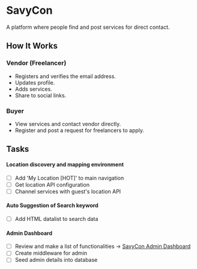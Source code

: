 # SavyCon

A platform where people find and post services for direct contact.

## How It Works
### Vendor (Freelancer)
- Registers and verifies the email address.
- Updates profile.
- Adds services.
- Share to social links.

### Buyer
- View services and contact vendor directly.
- Register and post a request for freelancers to apply.


## Tasks
#### Location discovery and mapping environment
- [ ] Add 'My Location [HOT]' to main navigation
- [ ] Get location API configuration
- [ ] Channel services with guest's location API

#### Auto Suggestion of Search keyword
- [ ] Add HTML datalist to search data

#### Admin Dashboard
- [ ] Review and make a list of functionalities -> [SavyCon Admin Dashboard](http://savycon.com/admin/dashboard)
- [ ] Create middleware for admin
- [ ] Seed admin details into database
